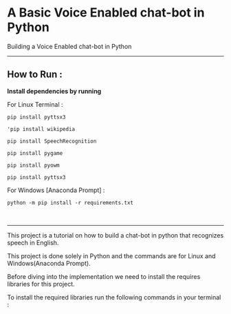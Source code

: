   # A Basic Voice Enabled chat-bot in Python<br>

Building a Voice Enabled chat-bot in Python 
___

   ## How to Run :
   
 **Install dependencies by running**  
 
 For Linux Terminal : 
 
 ```pip install pyttsx3```
 
 ```'pip install wikipedia``` 
  
 ```pip install SpeechRecognition``` 
  
 ```pip install pygame``` 
  
 ```pip install pyowm``` 
  
 ```pip install pyttsx3```  
 
 For Windows [Anaconda Prompt] : 
 
 ```python -m pip install -r requirements.txt``` 
 

<br>

****

This project is a tutorial on how to build a chat-bot in python that recognizes speech in English.

This project is done solely in Python and the commands are for Linux and Windows(Anaconda Prompt).

Before diving into the implementation we need to install the requires libraries for this project.

To install the required libraries run the following commands in your terminal : 


